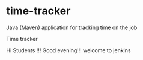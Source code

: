 # time-tracker
Java (Maven) application for tracking time on the job

Time tracker

Hi Students !!! Good evening!!! welcome to jenkins
